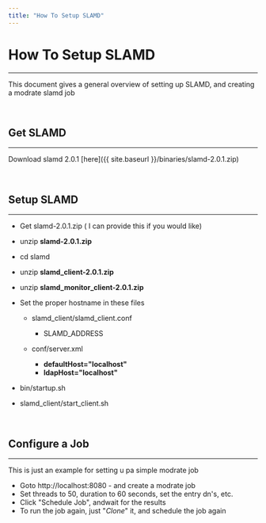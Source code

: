 ```yaml
---
title: "How To Setup SLAMD"
---
```


# How To Setup SLAMD
----------------

This document gives a general overview of setting up SLAMD, and creating a modrate slamd job

<br>

## Get SLAMD
------------

Download slamd 2.0.1 [here]({{ site.baseurl }}/binaries/slamd-2.0.1.zip)

<br>

## Setup SLAMD
--------

- Get slamd-2.0.1.zip  ( I can provide this if you would like)
- unzip **slamd-2.0.1.zip**
- cd slamd
- unzip **slamd_client-2.0.1.zip**
- unzip **slamd_monitor_client-2.0.1.zip**
- Set the proper hostname in these files

    - slamd_client/slamd_client.conf
        - SLAMD_ADDRESS

    - conf/server.xml
        - **defaultHost="localhost"**
        - **ldapHost="localhost"**

- bin/startup.sh
- slamd_client/start_client.sh

<br>

## Configure a Job
---------------------

This is just an example for setting u pa simple modrate job

- Goto http://localhost:8080 - and create a modrate job
- Set threads to 50, duration to 60 seconds, set the entry dn's, etc. 
- Click "Schedule Job", andwait for the results
- To run the job again, just "*Clone*" it, and schedule the job again
